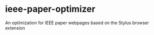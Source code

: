 # ieee-paper-optimizer
An optimization for IEEE paper webpages based on the Stylus browser extension
